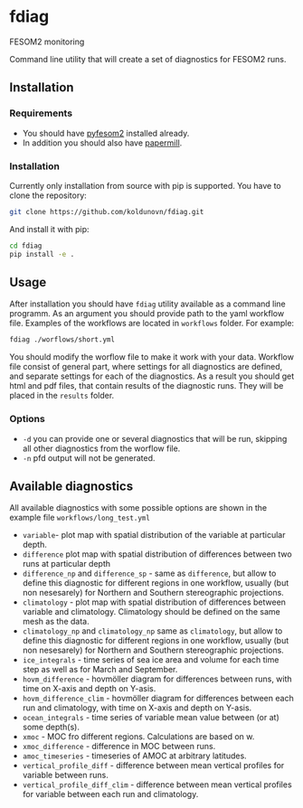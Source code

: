 # fdiag
FESOM2 monitoring

Command line utility that will create a set of diagnostics for FESOM2 runs.

## Installation
### Requirements
* You should have [pyfesom2](https://github.com/FESOM/pyfesom2) installed already. 
* In addition you should also have [papermill](https://papermill.readthedocs.io/en/latest/).

### Installation
 
Currently only installation from source with pip is supported. You have to clone the repository:

```bash
git clone https://github.com/koldunovn/fdiag.git
```

And install it with pip:

```bash
cd fdiag
pip install -e .
```

## Usage

After installation you should have `fdiag` utility available as a command line programm. As an argument you should provide path to the yaml workflow file. Examples of the workflows are located in `workflows` folder. For example:

```bash
fdiag ./worflows/short.yml
```

You should modify the worflow file to make it work with your data. Workflow file consist of general part, where settings for all diagnostics are defined, and separate settings for each of the diagnostics. As a result you should get html and pdf files, that contain results of the diagnostic runs. They will be placed in the `results` folder.

### Options

* `-d` you can provide one or several diagnostics that will be run, skipping all other diagnostics from the worflow file.
* `-n` pfd output will not be generated.

## Available diagnostics

All available diagnostics with some possible options are shown in the example file `workflows/long_test.yml`

* `variable`- plot map with spatial distribution of the variable at particular depth.
* `difference` plot map with spatial distribution of differences between two runs at particular depth
* `difference_np` and `difference_sp` - same as `difference`, but allow to define this diagnostic for different regions in one workflow, usually (but non nesesarely) for Northern and Southern stereographic projections. 
* `climatology` - plot map with spatial distribution of differences between variable and climatology. Climatology should be defined on the same mesh as the data.
* `climatology_np` and `climatology_np` same as `climatology`, but allow to define this diagnostic for different regions in one workflow, usually (but non nesesarely) for Northern and Southern stereographic projections. 
* `ice_integrals` - time series of sea ice area and volume for each time step as well as for March and September.
* `hovm_difference` - hovmöller diagram for differences between runs, with time on X-axis and depth on Y-asis.
* `hovm_difference_clim` - hovmöller diagram for differences between each run and climatology, with time on X-axis and depth on Y-asis.
* `ocean_integrals` - time series of variable mean value between (or at) some depth(s).
* `xmoc` - MOC fro different regions. Calculations are based on w.
* `xmoc_difference` - difference in MOC between runs.
* `amoc_timeseries` - timeseries of AMOC at arbitrary latitudes.
* `vertical_profile_diff` - difference between mean vertical profiles for variable between runs.
* `vertical_profile_diff_clim` - difference between mean vertical profiles for variable between each run and climatology.
